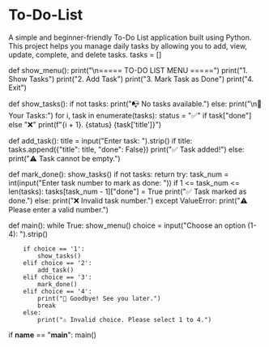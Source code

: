 # To-Do-List
A simple and beginner-friendly To-Do List application built using Python. This project helps you manage daily tasks by allowing you to add, view, update, complete, and delete tasks.
tasks = []

def show_menu():
    print("\n===== TO-DO LIST MENU =====")
    print("1. Show Tasks")
    print("2. Add Task")
    print("3. Mark Task as Done")
    print("4. Exit")

def show_tasks():
    if not tasks:
        print("📭 No tasks available.")
    else:
        print("\n📝 Your Tasks:")
        for i, task in enumerate(tasks):
            status = "✅" if task["done"] else "❌"
            print(f"{i + 1}. {status} {task['title']}")

def add_task():
    title = input("Enter task: ").strip()
    if title:
        tasks.append({"title": title, "done": False})
        print("✅ Task added!")
    else:
        print("⚠️ Task cannot be empty.")

def mark_done():
    show_tasks()
    if not tasks:
        return
    try:
        task_num = int(input("Enter task number to mark as done: "))
        if 1 <= task_num <= len(tasks):
            tasks[task_num - 1]["done"] = True
            print("✅ Task marked as done.")
        else:
            print("❌ Invalid task number.")
    except ValueError:
        print("⚠️ Please enter a valid number.")

def main():
    while True:
        show_menu()
        choice = input("Choose an option (1-4): ").strip()

        if choice == '1':
            show_tasks()
        elif choice == '2':
            add_task()
        elif choice == '3':
            mark_done()
        elif choice == '4':
            print("👋 Goodbye! See you later.")
            break
        else:
            print("⚠️ Invalid choice. Please select 1 to 4.")

if __name__ == "__main__":
    main()

